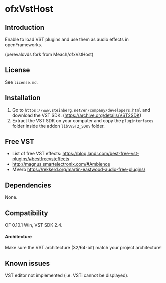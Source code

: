ofxVstHost
=====================================

Introduction
------------
Enable to load VST plugins and use them as audio effects in openFrameworks.

(perevalovds fork from Meach/ofxVstHost)

License
-------
See `license.md`.

Installation
------------
1. Go to `https://www.steinberg.net/en/company/developers.html` and download the VST SDK.
(https://archive.org/details/VST2SDK)
1. Extract the VST SDK on your computer and copy the `pluginterfaces` folder inside the addon `lib\VST2_SDK\` folder. 



Free VST
------------
* List of free VST effects: https://blog.landr.com/best-free-vst-plugins/#bestfreevsteffects
* http://magnus.smartelectronix.com/#Ambience
* MVerb https://rekkerd.org/martin-eastwood-audio-free-plugins/

Dependencies
------------
None.

Compatibility
------------
OF 0.10.1 Win, VST SDK 2.4.


#### Architecture
Make sure the VST architecture (32/64-bit) match your project architecture!


Known issues
------------
VST editor not implemented (i.e. VSTi cannot be displayed).
